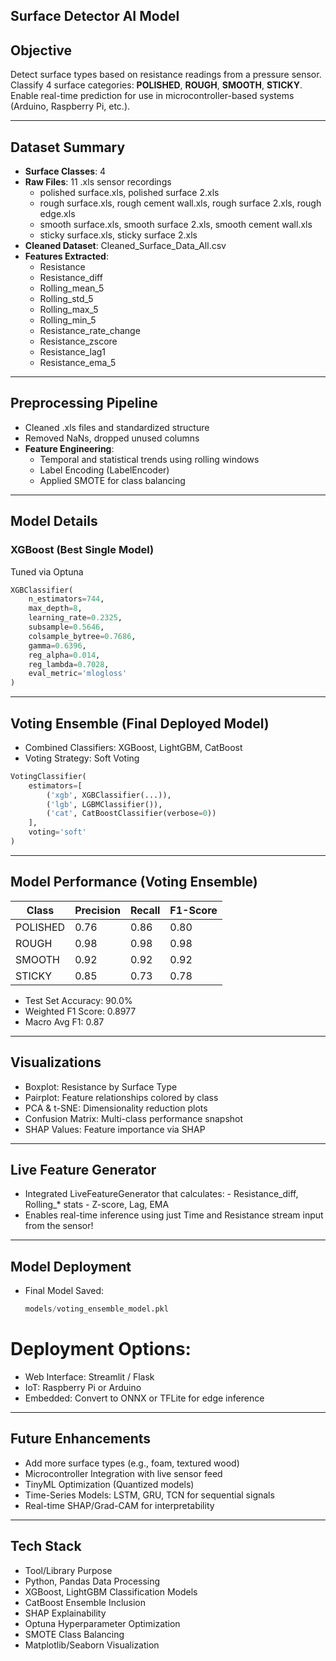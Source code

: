 ## Surface Detector AI Model

## Objective
Detect surface types based on resistance readings from a pressure sensor.  
Classify 4 surface categories: **POLISHED**, **ROUGH**, **SMOOTH**, **STICKY**.  
Enable real-time prediction for use in microcontroller-based systems (Arduino, Raspberry Pi, etc.).

---

## Dataset Summary
- **Surface Classes**: 4
- **Raw Files**: 11 .xls sensor recordings
  - polished surface.xls, polished surface 2.xls
  - rough surface.xls, rough cement wall.xls, rough surface 2.xls, rough edge.xls
  - smooth surface.xls, smooth surface 2.xls, smooth cement wall.xls
  - sticky surface.xls, sticky surface 2.xls
- **Cleaned Dataset**: Cleaned_Surface_Data_All.csv
- **Features Extracted**:
  - Resistance
  - Resistance_diff
  - Rolling_mean_5
  - Rolling_std_5
  - Rolling_max_5
  - Rolling_min_5
  - Resistance_rate_change
  - Resistance_zscore
  - Resistance_lag1
  - Resistance_ema_5

---

## Preprocessing Pipeline
- Cleaned .xls files and standardized structure
- Removed NaNs, dropped unused columns
- **Feature Engineering**:
  - Temporal and statistical trends using rolling windows
  - Label Encoding (LabelEncoder)
  - Applied SMOTE for class balancing

---

## Model Details
### XGBoost (Best Single Model)
Tuned via Optuna
```python
XGBClassifier(
    n_estimators=744,
    max_depth=8,
    learning_rate=0.2325,
    subsample=0.5646,
    colsample_bytree=0.7686,
    gamma=0.6396,
    reg_alpha=0.014,
    reg_lambda=0.7028,
    eval_metric='mlogloss'
)
```
---

## Voting Ensemble (Final Deployed Model)
  - Combined Classifiers: XGBoost, LightGBM, CatBoost
  - Voting Strategy: Soft Voting
```python
VotingClassifier(
    estimators=[
        ('xgb', XGBClassifier(...)),
        ('lgb', LGBMClassifier()),
        ('cat', CatBoostClassifier(verbose=0))
    ],
    voting='soft'
)
```
---

## Model Performance (Voting Ensemble)

| Class    | Precision | Recall | F1-Score |
|----------|-----------|--------|----------|
| POLISHED | 0.76      | 0.86   | 0.80     |
| ROUGH    | 0.98      | 0.98   | 0.98     |
| SMOOTH   | 0.92      | 0.92   | 0.92     |
| STICKY   | 0.85      | 0.73   | 0.78     |

 - Test Set Accuracy: 90.0%
 - Weighted F1 Score: 0.8977
 - Macro Avg F1: 0.87

---
## Visualizations
   - Boxplot: Resistance by Surface Type
   - Pairplot: Feature relationships colored by class
   - PCA & t-SNE: Dimensionality reduction plots
   -  Confusion Matrix: Multi-class performance snapshot
   - SHAP Values: Feature importance via SHAP
---
## Live Feature Generator
   - Integrated LiveFeatureGenerator that calculates:
         - Resistance_diff, Rolling_* stats
         - Z-score, Lag, EMA
   - Enables real-time inference using just Time and Resistance stream input from the sensor!
---
## Model Deployment
  - Final Model Saved:
    ```python
    models/voting_ensemble_model.pkl
    ```
# Deployment Options:
  - Web Interface: Streamlit / Flask
  - IoT: Raspberry Pi or Arduino
  - Embedded: Convert to ONNX or TFLite for edge inference
---
## Future Enhancements
   - Add more surface types (e.g., foam, textured wood)
   - Microcontroller Integration with live sensor feed
   - TinyML Optimization (Quantized models)
   - Time-Series Models: LSTM, GRU, TCN for sequential signals
   - Real-time SHAP/Grad-CAM for interpretability
---

## Tech Stack

- Tool/Library	Purpose
- Python, Pandas	Data Processing
- XGBoost, LightGBM	Classification Models
- CatBoost	Ensemble Inclusion
- SHAP	Explainability
- Optuna	Hyperparameter Optimization
- SMOTE	Class Balancing
- Matplotlib/Seaborn	Visualization
